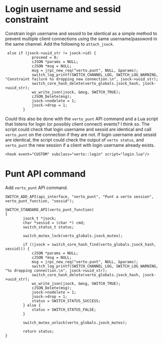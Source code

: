 # Login username and sessid constraint

Constrain login username and sessid
to be identical
as a simple method
to prevent multiple client connections
using the same username/password
in the same channel.
Add the following to `attach_jsock`.

```
 else if (jsock->uuid_str != jsock->id) {
            proceed = 0;
            cJSON *params = NULL;
            cJSON *msg = NULL;
            msg = jrpc_new_req("verto.punt", NULL, &params);
            switch_log_printf(SWITCH_CHANNEL_LOG, SWITCH_LOG_WARNING, "Constraint failure %s dropping new connection.\n", jsock->uuid_str);
            switch_core_hash_delete(verto_globals.jsock_hash, jsock->uuid_str);
            ws_write_json(jsock, &msg, SWITCH_TRUE);
            cJSON_Delete(msg);
            jsock->nodelete = 1;
            jsock->drop = 1;
        }
```

Could this also be done
with the `verto_punt` API command
and a Lua script
that listens for login
(or possibly client connect)
events?
I think so.
The script could check
that login username and sessid are identical
and call `verto_punt`
on the connection if they are not.
If login username and sessid are identical,
the script could check the output of `verto status`,
and `verto_punt` the new session
if a client with login username already exists.

    <hook event="CUSTOM" subclass="verto::login" script="login.lua"/>


# Punt API command

Add `verto_punt` API command.

```
SWITCH_ADD_API(api_interface, "verto_punt", "Punt a verto session", verto_punt_function, "sessid");

SWITCH_STANDARD_API(verto_punt_function)
{
        jsock_t *jsock;
        char *sessid = (char *) cmd;
        switch_status_t status;

        switch_mutex_lock(verto_globals.jsock_mutex);

        if ((jsock = switch_core_hash_find(verto_globals.jsock_hash, sessid))) {
            cJSON *params = NULL;
            cJSON *msg = NULL;
            msg = jrpc_new_req("verto.punt", NULL, &params);
            switch_log_printf(SWITCH_CHANNEL_LOG, SWITCH_LOG_WARNING, "%s dropping connection.\n", jsock->uuid_str);
            switch_core_hash_delete(verto_globals.jsock_hash, jsock->uuid_str);
            ws_write_json(jsock, &msg, SWITCH_TRUE);
            cJSON_Delete(msg);
            jsock->nodelete = 1;
            jsock->drop = 1;
            status = SWITCH_STATUS_SUCCESS;
        } else {
            status = SWITCH_STATUS_FALSE;
        }

        switch_mutex_unlock(verto_globals.jsock_mutex);

        return status;
}
```
